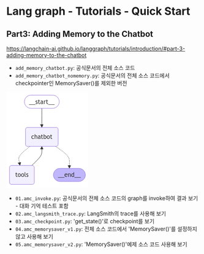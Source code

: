 # Lang graph - Tutorials - Quick Start

## Part3: Adding Memory to the Chatbot

<https://langchain-ai.github.io/langgraph/tutorials/introduction/#part-3-adding-memory-to-the-chatbot>

- `add_memory_chatbot.py`: 공식문서의 전체 소스 코드
- `add_memory_chatbot_nomemory.py`: 공식문서의 전체 소스 코드에서 checkpointer인 MemorySaver()를 제외한 버전

![diagram](diagram.png)

- `01.amc_invoke.py`: 공식문서의 전체 소스 코드의 graph를 invoke하여 결과 보기 - 대화 기억 테스트 포함
- `02.amc_langsmith_trace.py`: LangSmith의 trace를 사용해 보기
- `03.amc_checkpoint.py`: 'get_state()'로 checkpoint를 보기
- `04.amc_memorysaver_v1.py`: 전체 소스 코드에서 'MemorySaver()'를 설정하지 않고 사용해 보기
- `05.amc_memorysaver_v2.py`: 'MemorySaver()'예제 소스 코드 사용해 보기
